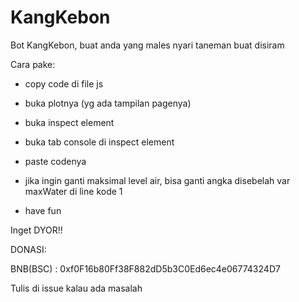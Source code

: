 # KangKebon
Bot KangKebon, buat anda yang males nyari taneman buat disiram

Cara pake:

- copy code di file js

- buka plotnya (yg ada tampilan pagenya)

- buka inspect element

- buka tab console di inspect element

- paste codenya

- jika ingin ganti maksimal level air, bisa ganti angka disebelah var maxWater di line kode 1

- have fun

Inget DYOR!!

DONASI:

BNB(BSC) : 0xf0F16b80Ff38F882dD5b3C0Ed6ec4e06774324D7

Tulis di issue kalau ada masalah
